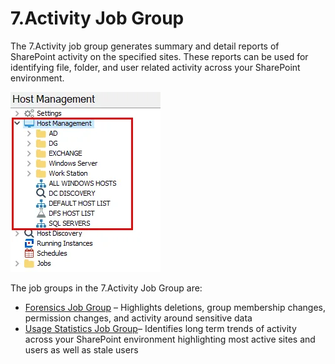# 7.Activity Job Group

The 7.Activity job group generates summary and detail reports of SharePoint activity on the
specified sites. These reports can be used for identifying file, folder, and user related activity
across your SharePoint environment.

![7.Activity Job Group in the Jobs Tree](../../../../../../static/img/product_docs/accessanalyzer/admin/hostmanagement/jobstree.webp)

The job groups in the 7.Activity Job Group are:

- [Forensics Job Group](forensics/overview.md) – Highlights deletions, group membership changes,
  permission changes, and activity around sensitive data
- [Usage Statistics Job Group](usagestatistics/overview.md)– Identifies long term trends of activity
  across your SharePoint environment highlighting most active sites and users as well as stale users
